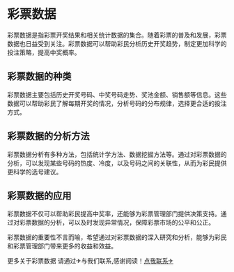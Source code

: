 # 彩票数据

彩票数据是指彩票开奖结果和相关统计数据的集合。随着彩票的普及和发展，彩票数据也日益受到关注。彩票数据可以帮助彩民分析历史开奖趋势，制定更加科学的投注策略，提高中奖概率。

## 彩票数据的种类

彩票数据主要包括历史开奖号码、中奖号码走势、奖池金额、销售额等信息。这些数据可以帮助彩民了解每期开奖的情况，分析号码的分布规律，选择更合适的投注方式。

## 彩票数据的分析方法

彩票数据分析有多种方法，包括统计学方法、数据挖掘方法等。通过对彩票数据的分析，可以发现某些号码的热度、冷度，以及号码之间的关联性，从而为彩民提供更科学的选号建议。

## 彩票数据的应用

彩票数据不仅可以帮助彩民提高中奖率，还能够为彩票管理部门提供决策支持。通过对彩票数据的分析，可以及时发现异常情况，保障彩票市场的公平和公正。

彩票数据的重要性不言而喻，希望通过对彩票数据的深入研究和分析，能够为彩民和彩票管理部门带来更多的收益和效益。

更多关于彩票数据 请通过✈与我们联系,感谢阅读！[点我联系✈](https://docs.k02.cc)
